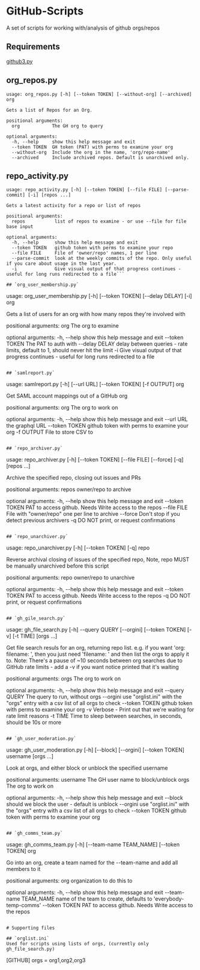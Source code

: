 # GitHub-Scripts

A set of scripts for working with/analysis of github orgs/repos

## Requirements
[github3.py](https://github3py.readthedocs.io/en/master/index.html)

## org_repos.py 

```
usage: org_repos.py [-h] [--token TOKEN] [--without-org] [--archived] org

Gets a list of Repos for an Org.

positional arguments:
  org            The GH org to query

optional arguments:
  -h, --help     show this help message and exit
  --token TOKEN  GH token (PAT) with perms to examine your org
  --without-org  Include the org in the name, 'org/repo-name'
  --archived     Include archived repos. Default is unarchived only.
```

## repo_activity.py

```
usage: repo_activity.py [-h] [--token TOKEN] [--file FILE] [--parse-commit] [-i] [repos ...]

Gets a latest activity for a repo or list of repos

positional arguments:
  repos           list of repos to examine - or use --file for file base input

optional arguments:
  -h, --help      show this help message and exit
  --token TOKEN   github token with perms to examine your repo
  --file FILE     File of 'owner/repo' names, 1 per line
  --parse-commit  look at the weekly commits of the repo. Only useful if you care about usage in the last year.
  -i              Give visual output of that progress continues - useful for long runs redirected to a file```

## `org_user_membership.py`
```
usage: org_user_membership.py [-h] [--token TOKEN] [--delay DELAY] [-i] org

Gets a list of users for an org with how many repos they're involved with

positional arguments:
  org            The org to examine

optional arguments:
  -h, --help     show this help message and exit
  --token TOKEN  The PAT to auth with
  --delay DELAY  delay between queries - rate limits, default to 1, should never hit the limit
  -i             Give visual output of that progress continues - useful for long runs redirected to a file
```

## `samlreport.py`
```
usage: samlreport.py [-h] [--url URL] [--token TOKEN] [-f OUTPUT] org

Get SAML account mappings out of a GitHub org

positional arguments:
  org            The org to work on

optional arguments:
  -h, --help     show this help message and exit
  --url URL      the graphql URL
  --token TOKEN  github token with perms to examine your org
  -f OUTPUT      File to store CSV to
```

## `repo_archiver.py`
```
usage: repo_archiver.py [-h] [--token TOKEN] [--file FILE] [--force] [-q] [repos ...]

Archive the specified repo, closing out issues and PRs

positional arguments:
  repos          owner/repo to archive

optional arguments:
  -h, --help     show this help message and exit
  --token TOKEN  PAT to access github. Needs Write access to the repos
  --file FILE    File with "owner/repo" one per line to archive
  --force        Don't stop if you detect previous archivers
  -q             DO NOT print, or request confirmations
```

## `repo_unarchiver.py`
```
usage: repo_unarchiver.py [-h] [--token TOKEN] [-q] repo

Reverse archival closing of issues of the specified repo, Note, repo MUST be manually unarchived before this script

positional arguments:
  repo           owner/repo to unarchive

optional arguments:
  -h, --help     show this help message and exit
  --token TOKEN  PAT to access github. Needs Write access to the repos
  -q             DO NOT print, or request confirmations
```

## `gh_gile_search.py`
```
usage: gh_file_search.py [-h] --query QUERY [--orgini] [--token TOKEN] [-v] [-t TIME] [orgs ...]

Get file search resuls for an org, returning repo list. e.g. if you want 'org:<ORGNAME> filename:<FILENAME> <CONTENTS>', then you just need 'filename:<FILENAME> <CONTENTS>' and then list the orgs to apply it to. Note: There's a pause of ~10 seconds between org searches due to GitHub rate limits - add a -v if you want notice printed that it's waiting

positional arguments:
  orgs           The org to work on

optional arguments:
  -h, --help     show this help message and exit
  --query QUERY  The query to run, without orgs
  --orgini       use "orglist.ini" with the "orgs" entry with a csv list of all orgs to check
  --token TOKEN  github token with perms to examine your org
  -v             Verbose - Print out that we're waiting for rate limit reasons
  -t TIME        Time to sleep between searches, in seconds, should be 10s or more
```

## `gh_user_moderation.py`
```
usage: gh_user_moderation.py [-h] [--block] [--orgini] [--token TOKEN] username [orgs ...]

Look at orgs, and either block or unblock the specified username

positional arguments:
  username       The GH user name to block/unblock
  orgs           The org to work on

optional arguments:
  -h, --help     show this help message and exit
  --block        should we block the user - default is unblock
  --orgini       use "orglist.ini" with the "orgs" entry with a csv list of all orgs to check
  --token TOKEN  github token with perms to examine your org
```

## `gh_comms_team.py`
```
usage: gh_comms_team.py [-h] [--team-name TEAM_NAME] [--token TOKEN] org

Go into an org, create a team named for the --team-name and add all members to it

positional arguments:
  org                   organization to do this to

optional arguments:
  -h, --help            show this help message and exit
  --team-name TEAM_NAME
                        name of the team to create, defaults to 'everybody-temp-comms'
  --token TOKEN         PAT to access github. Needs Write access to the repos
```

# Supporting files

## `orglist.ini`
Used for scripts using lists of orgs, (currently only gh_file_search.py)
```
[GITHUB]
orgs = org1,org2,org3
```

